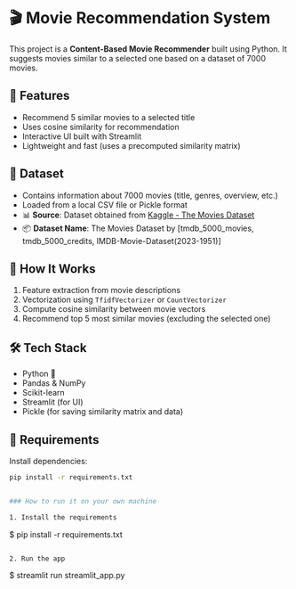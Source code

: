 # 🎬 Movie Recommendation System

This project is a **Content-Based Movie Recommender** built using Python. It suggests movies similar to a selected one based on a dataset of 7000 movies.

## 🚀 Features

- Recommend 5 similar movies to a selected title
- Uses cosine similarity for recommendation
- Interactive UI built with Streamlit
- Lightweight and fast (uses a precomputed similarity matrix)

## 📁 Dataset

- Contains information about 7000 movies (title, genres, overview, etc.)
- Loaded from a local CSV file or Pickle format
- 📊 **Source**: Dataset obtained from [Kaggle - The Movies Dataset](https://www.kaggle.com/datasets/tmdb/tmdb-movie-metadata)
- 📦 **Dataset Name**: The Movies Dataset by [tmdb_5000_movies, tmdb_5000_credits, IMDB-Movie-Dataset(2023-1951)]


## 🧠 How It Works

1. Feature extraction from movie descriptions
2. Vectorization using `TfidfVectorizer` or `CountVectorizer`
3. Compute cosine similarity between movie vectors
4. Recommend top 5 most similar movies (excluding the selected one)


## 🛠 Tech Stack

- Python 🐍
- Pandas & NumPy
- Scikit-learn
- Streamlit (for UI)
- Pickle (for saving similarity matrix and data)

## 🧾 Requirements

Install dependencies:

```bash
pip install -r requirements.txt


### How to run it on your own machine

1. Install the requirements

   ```
   $ pip install -r requirements.txt
   ```

2. Run the app

   ```
   $ streamlit run streamlit_app.py
   ```

